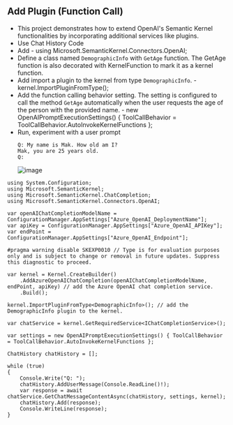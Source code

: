 ﻿## Add Plugin (Function Call)
* This project demonstrates how to extend OpenAI's Semantic Kernel functionalities by incorporating additional services like plugins.
* Use Chat History Code
* Add  - using Microsoft.SemanticKernel.Connectors.OpenAI;
* Define a class named `DemographicInfo` with `GetAge` function. The GetAge function is also decorated with KernelFunction to mark it as a kernel function.
* Add import a plugin to the kernel from type `DemographicInfo`. - kernel.ImportPluginFromType<DemographicInfo>();
* Add the function calling behavior setting. The setting is configured to call the method `GetAge` automatically when the user requests the age of the person with the provided name. - new OpenAIPromptExecutionSettings() { ToolCallBehavior = ToolCallBehavior.AutoInvokeKernelFunctions };
* Run, experiment with a user prompt 
  ```
  Q: My name is Mak. How old am I?
  Mak, you are 25 years old.
  Q: 
  ```
  ![image](https://github.com/user-attachments/assets/c737d94c-f010-48ee-a487-c0d83b49406f)
```
using System.Configuration;
using Microsoft.SemanticKernel;
using Microsoft.SemanticKernel.ChatCompletion;
using Microsoft.SemanticKernel.Connectors.OpenAI;

var openAIChatCompletionModelName = ConfigurationManager.AppSettings["Azure_OpenAI_DeploymentName"];
var apiKey = ConfigurationManager.AppSettings["Azure_OpenAI_APIKey"];
var endPoint = ConfigurationManager.AppSettings["Azure_OpenAI_Endpoint"];

#pragma warning disable SKEXP0010 // Type is for evaluation purposes only and is subject to change or removal in future updates. Suppress this diagnostic to proceed.

var kernel = Kernel.CreateBuilder()
    .AddAzureOpenAIChatCompletion(openAIChatCompletionModelName, endPoint, apiKey) // add the Azure OpenAI chat completion service.
    .Build();

kernel.ImportPluginFromType<DemographicInfo>(); // add the DemographicInfo plugin to the kernel.

var chatService = kernel.GetRequiredService<IChatCompletionService>();

var settings = new OpenAIPromptExecutionSettings() { ToolCallBehavior = ToolCallBehavior.AutoInvokeKernelFunctions };

ChatHistory chatHistory = [];

while (true)
{
    Console.Write("Q: ");
    chatHistory.AddUserMessage(Console.ReadLine()!);
    var response = await chatService.GetChatMessageContentAsync(chatHistory, settings, kernel);
    chatHistory.Add(response);
    Console.WriteLine(response);
}
```
